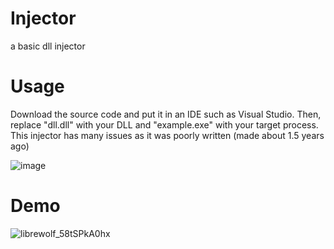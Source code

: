 # Injector
a basic dll injector
# Usage
Download the source code and put it in an IDE such as Visual Studio. Then, replace "dll.dll" with your DLL and "example.exe" with your target process.
This injector has many issues as it was poorly written (made about 1.5 years ago)

![image](https://github.com/1Softworks/Injector/assets/105064040/4589e633-afb7-4719-9de2-0ab270f69c6b)

# Demo
![librewolf_58tSPkA0hx](https://github.com/1Softworks/Injector/assets/105064040/2a150c77-0a3a-48ab-84cf-317d094b1bb3)


